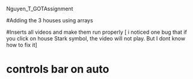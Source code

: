 Nguyen_T_GOTAssignment

#Adding the 3 houses using arrays

#Inserts all videos and make them run properly [ i noticed one bug that if you click on house Stark symbol, the video will not play. But I dont know how to fix it]

# controls bar on auto